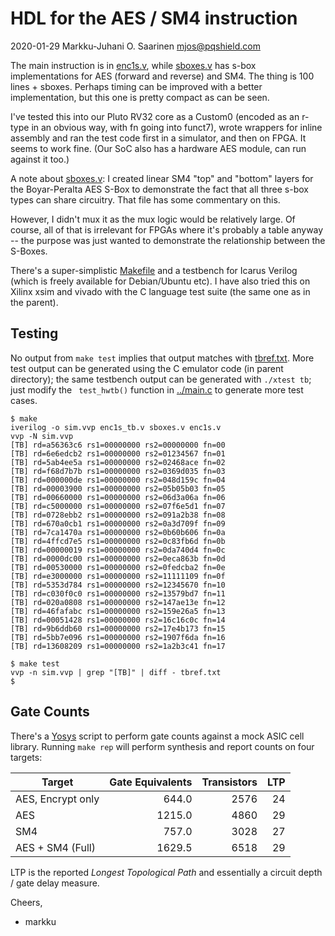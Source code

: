 # HDL for the AES / SM4 instruction 

2020-01-29  Markku-Juhani O. Saarinen <mjos@pqshield.com>

The main instruction is in [enc1s.v](enc1s.v), while [sboxes.v](sboxes.v) has 
s-box implementations for AES (forward and reverse) and SM4.
The thing is 100 lines + sboxes. Perhaps timing can be improved with a 
better implementation, but this one is pretty compact as can be seen.

I've tested this into our Pluto RV32 core as a Custom0 (encoded as an r-type in 
an obvious way, with fn going into funct7), wrote wrappers for inline assembly
and ran the test code first in a simulator, and then on FPGA. It seems to work 
fine. (Our SoC also has a hardware AES module, can run against it too.)

A note about [sboxes.v](sboxes.v): I created linear SM4 "top" and "bottom" 
layers for the Boyar-Peralta AES S-Box to demonstrate the fact that all 
three s-box types can share circuitry. That file has some commentary on this.

However, I didn't mux it as the mux logic would be relatively large. 
Of course, all of that is irrelevant for FPGAs where it's probably a table 
anyway -- the purpose was just wanted to demonstrate the relationship 
between the S-Boxes.

There's a super-simplistic [Makefile](Makefile) and a testbench for Icarus 
Verilog (which is freely available for Debian/Ubuntu etc). I have also tried 
this on Xilinx xsim and vivado with the C language test suite (the same
one as in the parent).

##	Testing

No output from `make test` implies that output matches with 
[tbref.txt](tbref.txt). More test output can be generated using the C
emulator code (in parent directory); the same testbench output can be 
generated with `./xtest tb`; just modify the ` test_hwtb()` function
in [../main.c](../main.c) to generate more test cases.

```console
$ make
iverilog -o sim.vvp enc1s_tb.v sboxes.v enc1s.v
vvp -N sim.vvp
[TB] rd=a56363c6 rs1=00000000 rs2=00000000 fn=00
[TB] rd=6e6edcb2 rs1=00000000 rs2=01234567 fn=01
[TB] rd=5ab4ee5a rs1=00000000 rs2=02468ace fn=02
[TB] rd=f68d7b7b rs1=00000000 rs2=0369d035 fn=03
[TB] rd=000000de rs1=00000000 rs2=048d159c fn=04
[TB] rd=00003900 rs1=00000000 rs2=05b05b03 fn=05
[TB] rd=00660000 rs1=00000000 rs2=06d3a06a fn=06
[TB] rd=c5000000 rs1=00000000 rs2=07f6e5d1 fn=07
[TB] rd=0728ebb2 rs1=00000000 rs2=091a2b38 fn=08
[TB] rd=670a0cb1 rs1=00000000 rs2=0a3d709f fn=09
[TB] rd=7ca1470a rs1=00000000 rs2=0b60b606 fn=0a
[TB] rd=4ffcd7e5 rs1=00000000 rs2=0c83fb6d fn=0b
[TB] rd=00000019 rs1=00000000 rs2=0da740d4 fn=0c
[TB] rd=0000dc00 rs1=00000000 rs2=0eca863b fn=0d
[TB] rd=00530000 rs1=00000000 rs2=0fedcba2 fn=0e
[TB] rd=e3000000 rs1=00000000 rs2=11111109 fn=0f
[TB] rd=5353d784 rs1=00000000 rs2=12345670 fn=10
[TB] rd=c030f0c0 rs1=00000000 rs2=13579bd7 fn=11
[TB] rd=020a0808 rs1=00000000 rs2=147ae13e fn=12
[TB] rd=46fafabc rs1=00000000 rs2=159e26a5 fn=13
[TB] rd=00051428 rs1=00000000 rs2=16c16c0c fn=14
[TB] rd=9b6ddb60 rs1=00000000 rs2=17e4b173 fn=15
[TB] rd=5bb7e096 rs1=00000000 rs2=1907f6da fn=16
[TB] rd=13608209 rs1=00000000 rs2=1a2b3c41 fn=17

$ make test
vvp -n sim.vvp | grep "[TB]" | diff - tbref.txt
$
```

##	Gate Counts

There's a [Yosys](http://www.clifford.at/yosys/) script to perform gate
counts against a mock ASIC cell library. Running `make rep` will perform
synthesis and report counts on four targets:

| **Target**           | **Gate Equivalents** | **Transistors** | **LTP** |
|----------------------|--------:|-------:|----:|
| AES, Encrypt only    |  644.0  |  2576  |  24 |
| AES                  | 1215.0  |  4860  |  29 |
| SM4                  |  757.0  |  3028  |  27 |
| AES + SM4 (Full)     | 1629.5  |  6518  |  29 |

LTP is the reported *Longest Topological Path* and essentially a circuit
depth / gate delay measure.

Cheers,
- markku

